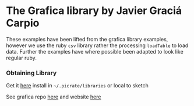 # The Grafica library by Javier Graciá Carpio #

These examples have been lifted from the grafica library examples, however we use the ruby `csv` library rather the processing `loadTable` to load data. Further the examples have where possible been adapted to look like regular ruby.

### Obtaining Library

Get it [here][grafica] install in `~/.picrate/libraries` or local to sketch

See grafica repo [here][grafica] and website [here][php]


[grafica]:https://github.com/jagracar/grafica
[php]:https://jagracar.com/grafica.php
